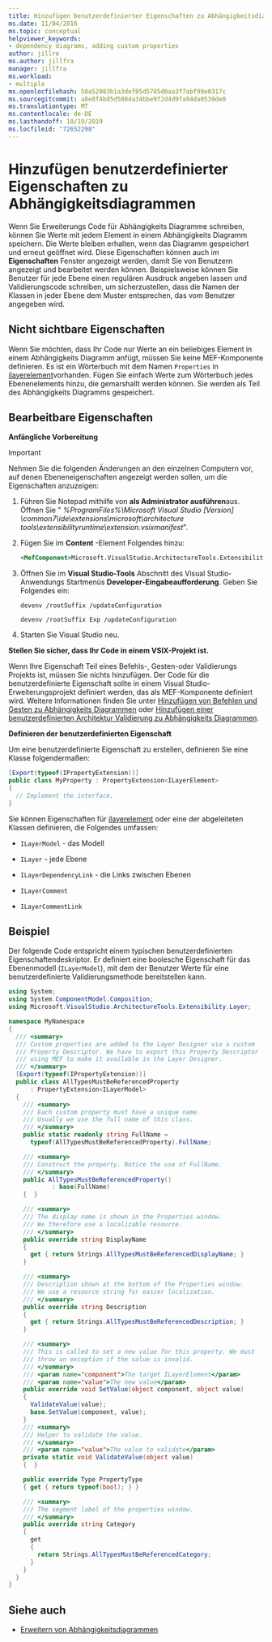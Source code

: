 ```yaml
---
title: Hinzufügen benutzerdefinierter Eigenschaften zu Abhängigkeitsdiagrammen
ms.date: 11/04/2016
ms.topic: conceptual
helpviewer_keywords:
- dependency diagrams, adding custom properties
author: jillre
ms.author: jillfra
manager: jillfra
ms.workload:
- multiple
ms.openlocfilehash: 58a52983b1a3def85d5785d0aa3f7abf99e0317c
ms.sourcegitcommit: a8e8f4bd5d508da34bbe9f2d4d9fa94da0539de0
ms.translationtype: MT
ms.contentlocale: de-DE
ms.lasthandoff: 10/19/2019
ms.locfileid: "72652298"
---
```

# <a name="add-custom-properties-to-dependency-diagrams"></a>Hinzufügen benutzerdefinierter Eigenschaften zu Abhängigkeitsdiagrammen

Wenn Sie Erweiterungs Code für Abhängigkeits Diagramme schreiben, können Sie Werte mit jedem Element in einem Abhängigkeits Diagramm speichern. Die Werte bleiben erhalten, wenn das Diagramm gespeichert und erneut geöffnet wird. Diese Eigenschaften können auch im **Eigenschaften** Fenster angezeigt werden, damit Sie von Benutzern angezeigt und bearbeitet werden können. Beispielsweise können Sie Benutzer für jede Ebene einen regulären Ausdruck angeben lassen und Validierungscode schreiben, um sicherzustellen, dass die Namen der Klassen in jeder Ebene dem Muster entsprechen, das vom Benutzer angegeben wird.

## <a name="non-visible-properties"></a>Nicht sichtbare Eigenschaften

Wenn Sie möchten, dass Ihr Code nur Werte an ein beliebiges Element in einem Abhängigkeits Diagramm anfügt, müssen Sie keine MEF-Komponente definieren. Es ist ein Wörterbuch mit dem Namen `Properties` in [ilayerelement](/previous-versions/ff644511(v=vs.140))vorhanden. Fügen Sie einfach Werte zum Wörterbuch jedes Ebenenelements hinzu, die gemarshallt werden können. Sie werden als Teil des Abhängigkeits Diagramms gespeichert.

## <a name="editable-properties"></a>Bearbeitbare Eigenschaften

**Anfängliche Vorbereitung**

> [!IMPORTANT]
> Nehmen Sie die folgenden Änderungen an den einzelnen Computern vor, auf denen Ebeneneigenschaften angezeigt werden sollen, um die Eigenschaften anzuzeigen:
>
> 1. Führen Sie Notepad mithilfe von **als Administrator ausführen**aus. Öffnen Sie " *%ProgramFiles%\Microsoft Visual Studio [Version] \common7\ide\extensions\microsoft\architecture tools\extensibilityruntime\extension.vsixmanifest*".
> 2. Fügen Sie im **Content** -Element Folgendes hinzu:
>
>     ```xml
>     <MefComponent>Microsoft.VisualStudio.ArchitectureTools.Extensibility.Layer.Provider.dll</MefComponent>
>     ```
>
> 3. Öffnen Sie im **Visual Studio-Tools** Abschnitt des Visual Studio-Anwendungs Startmenüs **Developer-Eingabeaufforderung**. Geben Sie Folgendes ein:
>
>      `devenv /rootSuffix /updateConfiguration`
>
>      `devenv /rootSuffix Exp /updateConfiguration`
> 4. Starten Sie Visual Studio neu.

**Stellen Sie sicher, dass Ihr Code in einem VSIX-Projekt ist.**

Wenn Ihre Eigenschaft Teil eines Befehls-, Gesten-oder Validierungs Projekts ist, müssen Sie nichts hinzufügen. Der Code für die benutzerdefinierte Eigenschaft sollte in einem Visual Studio-Erweiterungsprojekt definiert werden, das als MEF-Komponente definiert wird. Weitere Informationen finden Sie unter [Hinzufügen von Befehlen und Gesten zu Abhängigkeits Diagrammen](../modeling/add-commands-and-gestures-to-layer-diagrams.md) oder [Hinzufügen einer benutzerdefinierten Architektur Validierung zu Abhängigkeits Diagrammen](../modeling/add-custom-architecture-validation-to-layer-diagrams.md).

**Definieren der benutzerdefinierten Eigenschaft**

Um eine benutzerdefinierte Eigenschaft zu erstellen, definieren Sie eine Klasse folgendermaßen:

```csharp
[Export(typeof(IPropertyExtension))]
public class MyProperty : PropertyExtension<ILayerElement>
{
  // Implement the interface.
}
```

Sie können Eigenschaften für [ilayerelement](/previous-versions/ff644511(v=vs.140)) oder eine der abgeleiteten Klassen definieren, die Folgendes umfassen:

- `ILayerModel` - das Modell

- `ILayer` - jede Ebene

- `ILayerDependencyLink` - die Links zwischen Ebenen

- `ILayerComment`

- `ILayerCommentLink`

## <a name="example"></a>Beispiel

Der folgende Code entspricht einem typischen benutzerdefinierten Eigenschaftendeskriptor. Er definiert eine boolesche Eigenschaft für das Ebenenmodell (`ILayerModel`), mit dem der Benutzer Werte für eine benutzerdefinierte Validierungsmethode bereitstellen kann.

```csharp
using System;
using System.ComponentModel.Composition;
using Microsoft.VisualStudio.ArchitectureTools.Extensibility.Layer;

namespace MyNamespace
{
  /// <summary>
  /// Custom properties are added to the Layer Designer via a custom
  /// Property Descriptor. We have to export this Property Descriptor
  /// using MEF to make it available in the Layer Designer.
  /// </summary>
  [Export(typeof(IPropertyExtension))]
  public class AllTypesMustBeReferencedProperty
      : PropertyExtension<ILayerModel>
  {
    /// <summary>
    /// Each custom property must have a unique name.
    /// Usually we use the full name of this class.
    /// </summary>
    public static readonly string FullName =
      typeof(AllTypesMustBeReferencedProperty).FullName;

    /// <summary>
    /// Construct the property. Notice the use of FullName.
    /// </summary>
    public AllTypesMustBeReferencedProperty()
            : base(FullName)
    {  }

    /// <summary>
    /// The display name is shown in the Properties window.
    /// We therefore use a localizable resource.
    /// </summary>
    public override string DisplayName
    {
      get { return Strings.AllTypesMustBeReferencedDisplayName; }
    }

    /// <summary>
    /// Description shown at the bottom of the Properties window.
    /// We use a resource string for easier localization.
    /// </summary>
    public override string Description
    {
      get { return Strings.AllTypesMustBeReferencedDescription; }
    }

    /// <summary>
    /// This is called to set a new value for this property. We must
    /// throw an exception if the value is invalid.
    /// </summary>
    /// <param name="component">The target ILayerElement</param>
    /// <param name="value">The new value</param>
    public override void SetValue(object component, object value)
    {
      ValidateValue(value);
      base.SetValue(component, value);
    }
    /// <summary>
    /// Helper to validate the value.
    /// </summary>
    /// <param name="value">The value to validate</param>
    private static void ValidateValue(object value)
    {  }

    public override Type PropertyType
    { get { return typeof(bool); } }

    /// <summary>
    /// The segment label of the properties window.
    /// </summary>
    public override string Category
    {
      get
      {
        return Strings.AllTypesMustBeReferencedCategory;
      }
    }
  }
}
```

## <a name="see-also"></a>Siehe auch

- [Erweitern von Abhängigkeitsdiagrammen](../modeling/extend-layer-diagrams.md)

